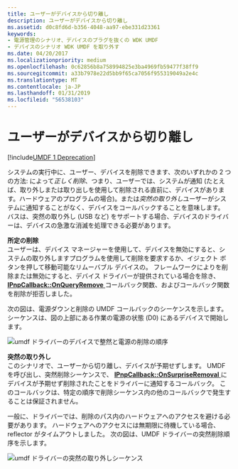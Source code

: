 ```yaml
---
title: ユーザーがデバイスから切り離し
description: ユーザーがデバイスから切り離し
ms.assetid: d0c8fd6d-b356-4048-aa97-ebe331d23361
keywords:
- 電源管理のシナリオ、デバイスのプラグを抜くの WDK UMDF
- デバイスのシナリオ WDK UMDF を取り外す
ms.date: 04/20/2017
ms.localizationpriority: medium
ms.openlocfilehash: 0c62856b8a758994825e3ba4969fb59477f38ff9
ms.sourcegitcommit: a33b7978e22d5bb9f65ca7056f955319049a2e4c
ms.translationtype: MT
ms.contentlocale: ja-JP
ms.lasthandoff: 01/31/2019
ms.locfileid: "56538103"
---
```

# <a name="a-user-unplugs-a-device"></a>ユーザーがデバイスから切り離し


[!include[UMDF 1 Deprecation](../umdf-1-deprecation.md)]

システムの実行中に、ユーザー、デバイスを削除できます、次のいずれかの 2 つの方法: によって*正しく削除*、つまり、ユーザーでは、システムが通知 (たとえば、取り外しまたは取り出しを使用して削除される直前に、デバイスがあります。ハードウェアのプログラムの場合)。または*突然の取り外し*ユーザーがシステムに通知することがなく、デバイスをコールバックすることを意味します。 バスは、突然の取り外し (USB など) をサポートする場合、デバイスのドライバーは、デバイスの急激な消滅を処理できる必要があります。

<a href="" id="orderly-removal-------"></a>**所定の削除**   
ユーザーは、デバイス マネージャーを使用して、デバイスを無効にすると、システムの取り外しますプログラムを使用して削除を要求するか、イジェクト ボタンを押して移動可能なリムーバブル デバイスの。 フレームワークによりを削除または無効にすると、デバイス ドライバーが提供されている場合を除き、 [ **IPnpCallback::OnQueryRemove** ](https://msdn.microsoft.com/library/windows/hardware/ff556808)コールバック関数、およびコールバック関数を削除が拒否しました。

次の図は、電源ダウンと削除の UMDF コールバックのシーケンスを示します。 シーケンスは、図の上部にある作業の電源の状態 (D0) にあるデバイスで開始します。

![umdf ドライバーのデバイスで整然と電源の削除の順序](images/umdf-powerdown-sequence.png)

<a href="" id="surprise-removal-------"></a>**突然の取り外し**   
このシナリオで、ユーザーから切り離し、デバイスが予期せずします。 UMDF を呼び出し、突然削除シーケンスで、 [ **IPnpCallback::OnSurpriseRemoval** ](https://msdn.microsoft.com/library/windows/hardware/ff556812)にデバイスが予期せず削除されたことをドライバーに通知するコールバック。 このコールバックは、特定の順序で削除シーケンス内の他のコールバックで発生することは保証されません。

一般に、ドライバーでは、削除のパス内のハードウェアへのアクセスを避ける必要があります。 ハードウェアへのアクセスには無期限に待機している場合、reflector がタイムアウトしました。 次の図は、UMDF ドライバーの突然削除順序を示します。

![umdf ドライバーの突然の取り外しシーケンス](images/umdf-surprise-removal-sequence.png)

 

 






